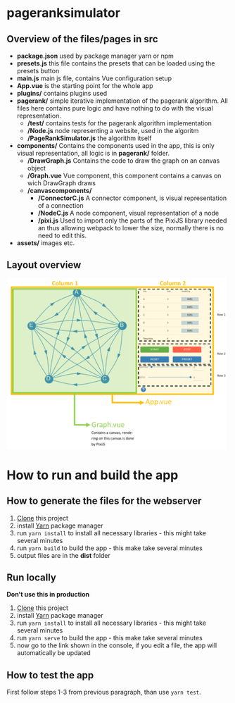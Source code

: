 # pageranksimulator
## Overview of the files/pages in src
* __package.json__ used by package manager yarn or npm
* __presets.js__ this file contains the presets that can be loaded using the presets button
* __main.js__ main js file, contains Vue configuration setup
* __App.vue__ is the starting point for the whole app
* __plugins/__ contains plugins used
* __pagerank/__ simple iterative implementation of the pagerank algorithm. All files here contains pure logic and have nothing to do with the visual representation.
  * __/test/__ contains tests for the pagerank algorithm implementation
  * __/Node.js__ node representing a website, used in the algoritm
  * __/PageRankSimulator.js__ the algorithm itself
* __components/__ Contains the components used in the app, this is only visual representation, all logic is in __pagerank/__ folder.
  * __/DrawGraph.js__ Contains the code to draw the graph on an canvas object
  * __/Graph.vue__ Vue component, this component contains a canvas on wich DrawGraph draws
  * __/canvascomponents/__ 
    * __/ConnectorC.js__ A connector component, is visual representation of a connection
    * __/NodeC.js__ A node component, visual representation of a node
    * __/pixi.js__ Used to import only the parts of the PixiJS library needed an thus allowing webpack to lower the size, normally there is no need to edit this.
* __assets/__ images etc.

## Layout overview
<img src="layout_overview.png"  width="500">

# How to run and build the app
## How to generate the files for the webserver
1. [Clone](https://git-scm.com/docs/git-clone) this project
2. install [Yarn](https://yarnpkg.com/) package manager
3. run `yarn install` to install all necessary libraries - this might take several minutes
4. run `yarn build` to build the app - this make take several minutes
5. output files are in the __dist__ folder
## Run locally
__Don't use this in production__
1. [Clone](https://git-scm.com/docs/git-clone) this project
2. install [Yarn](https://yarnpkg.com/) package manager
3. run `yarn install` to install all necessary libraries - this might take several minutes
4. run `yarn serve` to build the app - this make take several minutes
5. now go to the link shown in the console, if you edit a file, the app will automatically be updated

## How to test the app
First follow steps 1-3 from previous paragraph, than use `yarn test`.

